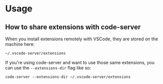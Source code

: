 # Usage

## How to share extensions with code-server

When you install extensions remotely with VSCode, they are stored on the machine
here:

```shell
~/.vscode-server/extensions
```

If you're using code-server and want to use those same extensions, you can use
the `--extensions-dir` flag like so:

```shell
code-server --extensions-dir ~/.vscode-server/extensions
```